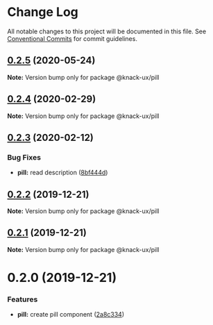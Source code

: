 # Change Log

All notable changes to this project will be documented in this file.
See [Conventional Commits](https://conventionalcommits.org) for commit guidelines.

## [0.2.5](https://github.com/knack-ux/knack-ux/compare/@knack-ux/pill@0.2.4...@knack-ux/pill@0.2.5) (2020-05-24)

**Note:** Version bump only for package @knack-ux/pill





## [0.2.4](https://github.com/knack-ux/knack-ux/compare/@knack-ux/pill@0.2.3...@knack-ux/pill@0.2.4) (2020-02-29)

**Note:** Version bump only for package @knack-ux/pill





## [0.2.3](https://github.com/knack-ux/knack-ux/compare/@knack-ux/pill@0.2.2...@knack-ux/pill@0.2.3) (2020-02-12)


### Bug Fixes

* **pill:** read description ([8bf444d](https://github.com/knack-ux/knack-ux/commit/8bf444db0a7d31d576ecf5209c8e3d8663cbeb6c))





## [0.2.2](https://github.com/knack-ux/knack-ux/compare/@knack-ux/pill@0.2.1...@knack-ux/pill@0.2.2) (2019-12-21)

**Note:** Version bump only for package @knack-ux/pill





## [0.2.1](https://github.com/knack-ux/knack-ux/compare/@knack-ux/pill@0.2.0...@knack-ux/pill@0.2.1) (2019-12-21)

**Note:** Version bump only for package @knack-ux/pill





# 0.2.0 (2019-12-21)


### Features

* **pill:** create pill component ([2a8c334](https://github.com/knack-ux/knack-ux/commit/2a8c334))
